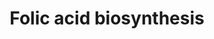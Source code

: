 ---
annotations:
- id: PW:0000002
  parent: classic metabolic pathway
  type: Pathway Ontology
  value: classic metabolic pathway
- id: PW:0000140
  parent: regulatory pathway
  type: Pathway Ontology
  value: folate metabolic pathway
authors:
- J.Heckman
- MaintBot
- Christine Chichester
- Egonw
- DeSl
- Khanspers
citedin: ''
communities: []
description: Based on BioCyc / SGD pathways.
last-edited: 2025-06-24
ndex: null
organisms:
- Saccharomyces cerevisiae
redirect_from:
- /index.php/Pathway:WP555
- /instance/WP555
- /instance/WP555_r139594
revision: r139594
schema-jsonld:
- '@context': https://schema.org/
  '@id': https://wikipathways.github.io/pathways/WP555.html
  '@type': Dataset
  creator:
    '@type': Organization
    name: WikiPathways
  description: Based on BioCyc / SGD pathways.
  keywords:
  - (7,8-dihydropterin-6-yl)methyl diphosphate
  - 3.6.1
  - 3.6.1.67
  - 4-amino-4-deoxychorismate
  - 4-aminobenzoate
  - 6-(hydroxymethyl)-7,8-dihydropterin
  - 7,8-dihydrofolate monoglutamate
  - 7,8-dihydroneopterin 3'-phosphate
  - 7,8-dihydroneopterin triphosphate
  - 7,8-dihydropteroate
  - ABZ1
  - ABZ2
  - ADP
  - AMP
  - ATP
  - D-erythro-7,8-dihydroneopterin
  - DFR1
  - FOL1
  - FOL2
  - FOL3
  - GTP
  - Glycoaldehyde
  - H+
  - H₂O
  - L-glutamate
  - L-glutamine
  - a tetrahydrofolate
  - chorismate
  - formate
  - phosphate
  - pyrophosphate
  - pyruvate
  license: CC0
  name: Folic acid biosynthesis
seo: CreativeWork
title: Folic acid biosynthesis
wpid: WP555
---